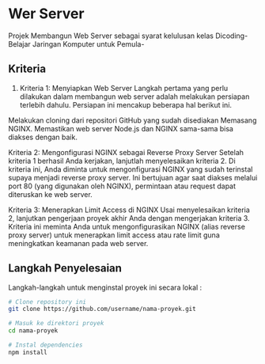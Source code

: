 # Wer Server

Projek Membangun Web Server sebagai syarat kelulusan kelas Dicoding-Belajar Jaringan Komputer untuk Pemula- 

## Kriteria

1. Kriteria 1: Menyiapkan Web Server
Langkah pertama yang perlu dilakukan dalam membangun web server adalah melakukan persiapan terlebih dahulu. Persiapan ini mencakup beberapa hal berikut ini.

Melakukan cloning dari repositori GitHub yang sudah disediakan
Memasang NGINX.
Memastikan web server Node.js dan NGINX sama-sama bisa diakses dengan baik.


Kriteria 2: Mengonfigurasi NGINX sebagai Reverse Proxy Server
Setelah kriteria 1 berhasil Anda kerjakan, lanjutlah menyelesaikan kriteria 2. Di kriteria ini, Anda diminta untuk mengonfigurasi NGINX yang sudah terinstal supaya menjadi reverse proxy server. Ini bertujuan agar saat diakses melalui port 80 (yang digunakan oleh NGINX), permintaan atau request dapat diteruskan ke web server.



Kriteria 3: Menerapkan Limit Access di NGINX
Usai menyelesaikan kriteria 2, lanjutkan pengerjaan proyek akhir Anda dengan mengerjakan kriteria 3. Kriteria ini meminta Anda untuk mengonfigurasikan NGINX (alias reverse proxy server) untuk menerapkan limit access atau rate limit guna meningkatkan keamanan pada web server. 


## Langkah Penyelesaian

Langkah-langkah untuk menginstal proyek ini secara lokal :

```bash
# Clone repository ini
git clone https://github.com/username/nama-proyek.git

# Masuk ke direktori proyek
cd nama-proyek

# Instal dependencies
npm install
